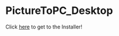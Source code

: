 # PictureToPC_Desktop

Click [here](https://github.com/mightytry/PictureToPC/releases/tag/installer) to get to the Installer!
